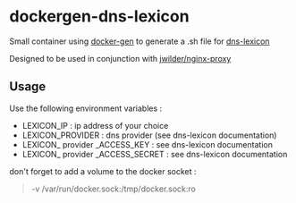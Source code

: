 # dockergen-dns-lexicon

Small container using [docker-gen](https://github.com/jwilder/docker-gen) to generate a .sh file for [dns-lexicon]( https://github.com/AnalogJ/lexicon)

Designed to be used in conjunction with [jwilder/nginx-proxy](https://github.com/jwilder/nginx-proxy)

## Usage

Use the following environment variables :

- LEXICON_IP : ip address of your choice
- LEXICON_PROVIDER : dns provider (see dns-lexicon documentation)
- LEXICON_ provider _ACCESS_KEY : see dns-lexicon documentation
- LEXICON_ provider _ACCESS_SECRET : see dns-lexicon documentation

don't forget to add a volume to the docker socket :

> -v /var/run/docker.sock:/tmp/docker.sock:ro
